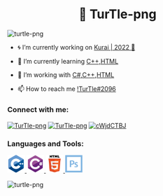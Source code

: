 <h1 align="center">🦖 TurTle-png</h1>
<p align="left"> <img src="https://komarev.com/ghpvc/?username=turtle-png&label=Profile%20views&color=0e75b6&style=flat" alt="turtle-png" /> </p>

- 🌀 I’m currently working on [Kurai | 2022 🧊](https://discord.gg/pkRH2UFXSS)

- 🌱 I’m currently learning [C++,HTML](https://visualstudio.microsoft.com/de/)

- 🤝 I’m working with [C#,C++,HTML](https://visualstudio.microsoft.com/de/)

- 📫 How to reach me [!TurTle#2096](https://discord.com/login)

<h3 align="left">Connect with me:</h3>
<p align="left">
<a href="https://twitter.com/TurTle-png" target="blank"><img align="center" src="https://raw.githubusercontent.com/rahuldkjain/github-profile-readme-generator/master/src/images/icons/Social/twitter.svg" alt="TurTle-png" height="30" width="40" /></a>
<a href="https://www.youtube.com/c/TurTle-png" target="blank"><img align="center" src="https://raw.githubusercontent.com/rahuldkjain/github-profile-readme-generator/master/src/images/icons/Social/youtube.svg" alt="TurTle-png" height="30" width="40" /></a>
<a href="https://discord.gg/cWjdCTBJ" target="blank"><img align="center" src="https://raw.githubusercontent.com/rahuldkjain/github-profile-readme-generator/master/src/images/icons/Social/discord.svg" alt="cWjdCTBJ" height="30" width="40" /></a>
</p>

<h3 align="left">Languages and Tools:</h3>
<p align="left"> <a href="https://www.w3schools.com/cpp/" target="_blank" rel="noreferrer"> <img src="https://raw.githubusercontent.com/devicons/devicon/master/icons/cplusplus/cplusplus-original.svg" alt="cplusplus" width="40" height="40"/> </a> <a href="https://www.w3schools.com/cs/" target="_blank" rel="noreferrer"> <img src="https://raw.githubusercontent.com/devicons/devicon/master/icons/csharp/csharp-original.svg" alt="csharp" width="40" height="40"/> </a> <a href="https://www.w3.org/html/" target="_blank" rel="noreferrer"> <img src="https://raw.githubusercontent.com/devicons/devicon/master/icons/html5/html5-original-wordmark.svg" alt="html5" width="40" height="40"/> </a> <a href="https://www.photoshop.com/en" target="_blank" rel="noreferrer"> <img src="https://raw.githubusercontent.com/devicons/devicon/master/icons/photoshop/photoshop-line.svg" alt="photoshop" width="40" height="40"/> </a> </p>

<p><img align="center" src="https://github-readme-stats.vercel.app/api/top-langs?username=turtle-png&show_icons=true&locale=en&layout=compact" alt="turtle-png" /></p>

